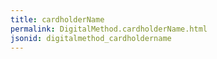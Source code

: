```yaml
---
title: cardholderName
permalink: DigitalMethod.cardholderName.html
jsonid: digitalmethod_cardholdername
---
```

